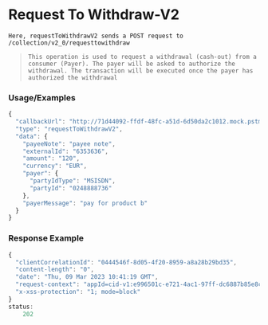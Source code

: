 # Request To Withdraw-V2

`Here, requestToWithdrawV2 sends a POST request to /collection/v2_0/requesttowithdraw`

> `This operation is used to request a withdrawal (cash-out) from a consumer (Payer). The payer will be asked to authorize the withdrawal. The transaction will be executed once the payer has authorized the withdrawal`

### Usage/Examples

```javascript
{
  "callbackUrl": "http://71d44092-ffdf-48fc-a51d-6d50da2c1012.mock.pstmn.io/rpay",
  "type": "requestToWithdrawV2",
  "data": {
    "payeeNote": "payee note",
    "externalId": "6353636",
    "amount": "120",
    "currency": "EUR",
    "payer": {
      "partyIdType": "MSISDN",
      "partyId": "0248888736"
    },
    "payerMessage": "pay for product b"
  }
}
```

### Response Example

```javascript
{
  "clientCorrelationId": "0444546f-8d05-4f20-8959-a8a28b29bd35",
  "content-length": "0",
  "date": "Thu, 09 Mar 2023 10:41:19 GMT",
  "request-context": "appId=cid-v1:e996501c-e721-4ac1-97ff-dc6887b85e8c",
  "x-xss-protection": "1; mode=block"
}
status:
    202
```